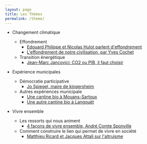 ```yaml
---
layout: page
title: Les Thèmes
permalink: /theme/
---
```


- Changement climatique
  - Effondrement
    - [Edouard Philippe et Nicolas Hulot parlent d'effondrement](https://www.youtube.com/watch?v=j4esYh9WWwY)
    - [L'effondrement de notre civilisation, par Yves Cochet](https://www.youtube.com/watch?v=3NCrj_fa2hU)
  - Transition énergétique
    - [Jean-Marc Jancovici: CO2 ou PIB, il faut choisir](https://www.youtube.com/watch?v=Vjkq8V5rVy0)
  

- Expérience municipales
  - Démocratie participative
    - [Jo Spiegel, maire de kingersheim](https://www.youtube.com/watch?v=1Tdl89vfdV0)
  - Autres expériences municipale
    - [Une cantine bio à Mouans-Sartoux](https://www.youtube.com/watch?v=Yfy4xgSCI30)
    - [Une autre cantine bio à Langouët](https://www.youtube.com/watch?v=YqC2w3Q1jKM)
  

- Vivre ensemble
  - Les ressorts qui nous animent
    - [4 façons de vivre ensemble, André Comte Sponville](https://www.youtube.com/watch?v=1Tdl89vfdV0)
  - Comment construire le lien qui permet de vivre en société
    - [Matthieu Ricard et Jacques Attali sur l'altruisme](https://www.youtube.com/watch?v=cmMcNIVMkZU)